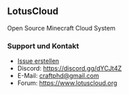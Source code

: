 ## LotusCloud

Open Source Minecraft Cloud System

### Support und Kontakt
- <a href="https://github.com/NexusByte/LotusCloud/issues">Issue erstellen</a>
- Discord: https://discord.gg/dYCJt4Z
- E-Mail: craftphd@gmail.com
- Forum: https://www.lotuscloud.org
